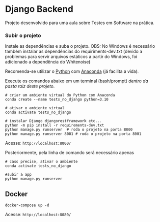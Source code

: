 # Django Backend
Projeto desenvolvido para uma aula sobre Testes em Software na prática.


### Subir o projeto

Instale as dependências e suba o projeto.
OBS: No Windows é necessário também instalar as dependências do requiriments-dev.txt
(devido a problemas para servir arquivos estáticos a partir do Windows, foi adicionado a dependência do Whitenoise)

Recomenda-se utilizar o [Python](https://www.python.org/downloads/) com
[Anaconda](https://www.anaconda.com/products/individual#Downloads) (já facilita a vida).


Execute os comandos abaixo em um terminal (bash/prompt) *dentro da pasta raiz deste projeto*.

    # criar um ambiente virtual do Python com Anaconda
    conda create --name tests_no_django python=3.10

    # ativar o ambiente virtual
    conda activate tests_no_django

    # instalar Django djangorestframework etc...
    python -m pip install -r requirements-dev.txt
    python manage.py runserver  # roda o projeto na porta 8000
    python manage.py runserver 8001 # roda o projeto na porta 8001


Acesse: `http://localhost:8000/`

Posteriormente, pela linha de comando será necessário apenas

    # caso precise, ativar o ambiente
    conda activate tests_no_django

    #subir a app
    python manage.py runserver


## Docker
    docker-compose up -d

Acesse: `http://localhost:8080/`
